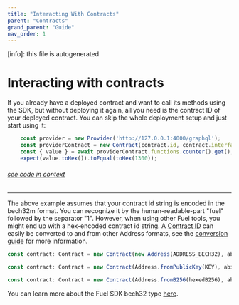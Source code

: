 ```yaml
---
title: "Interacting With Contracts"
parent: "Contracts"
grand_parent: "Guide"
nav_order: 1
---
```


[info]: this file is autogenerated


# Interacting with contracts

If you already have a deployed contract and want to call its methods using the SDK, but without deploying it again, all you need is the contract ID of your deployed contract. You can skip the whole deployment setup and just start using it:


```typescript
    const provider = new Provider('http://127.0.0.1:4000/graphql');
    const providerContract = new Contract(contract.id, contract.interface, provider);
    const { value } = await providerContract.functions.counter().get();
    expect(value.toHex()).toEqual(toHex(1300));
```
###### [see code in context](https://github.com/FuelLabs/fuels-ts/blob/master/packages/fuel-gauge/src/storage-test-contract.test.ts#L45-L50)

---


The above example assumes that your contract id string is encoded in the bech32m format. You can recognize it by the human-readable-part "fuel" followed by the separator "1". However, when using other Fuel tools, you might end up with a hex-encoded contract id string. A [Contract ID](../types/contract-id.md) can easily be converted to and from other Address formats, see the [conversion guide](../types/conversion.md) for more information.

```typescript
const contract: Contract = new Contract(new Address(ADDRESS_BECH32), abiJSON);

const contract: Contract = new Contract(Address.fromPublicKey(KEY), abiJSON);

const contract: Contract = new Contract(Address.fromB256(hexedB256), abiJSON);
```

You can learn more about the Fuel SDK bech32 type [here](../types/bech32.md).
